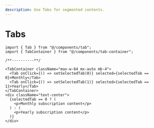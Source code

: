 ```yaml
---
description: Use Tabs for segmented contents.
---
```


# Tabs

```tsx
import { Tab } from "@/components/tab";
import { TabContainer } from "@/components/tab-container";

/**----------**/

<TabContainer className="max-w-64 mx-auto mb-4">
  <Tab onClick={() => setSelectedTab(0)} selected={selectedTab == 0}>Monthly</Tab>
  <Tab onClick={() => setSelectedTab(1)} selected={selectedTab == 1}>Yearly</Tab>
</TabContainer>
<div className="text-center">
  {selectedTab == 0 ? (
    <p>Monthly subscription content</p>
  ) : (
    <p>Yearly subscription content</p>
  )}
</div>
```

<figure><img src="../.gitbook/assets/Apr-03-2024 6-18-57 PM.gif" alt=""><figcaption></figcaption></figure>
